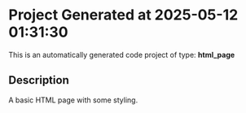 # Project Generated at 2025-05-12 01:31:30

This is an automatically generated code project of type: **html_page**

## Description

A basic HTML page with some styling.
